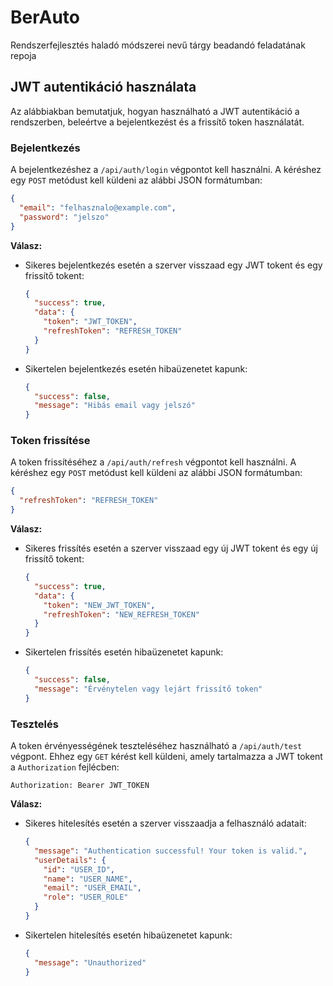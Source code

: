 # BerAuto
Rendszerfejlesztés haladó módszerei nevű tárgy beadandó feladatának repoja

## JWT autentikáció használata

Az alábbiakban bemutatjuk, hogyan használható a JWT autentikáció a rendszerben, beleértve a bejelentkezést és a frissítő token használatát.

### Bejelentkezés
A bejelentkezéshez a `/api/auth/login` végpontot kell használni. A kéréshez egy `POST` metódust kell küldeni az alábbi JSON formátumban:

```json
{
  "email": "felhasznalo@example.com",
  "password": "jelszo"
}
```

**Válasz:**
- Sikeres bejelentkezés esetén a szerver visszaad egy JWT tokent és egy frissítő tokent:
  ```json
  {
    "success": true,
    "data": {
      "token": "JWT_TOKEN",
      "refreshToken": "REFRESH_TOKEN"
    }
  }
  ```
- Sikertelen bejelentkezés esetén hibaüzenetet kapunk:
  ```json
  {
    "success": false,
    "message": "Hibás email vagy jelszó"
  }
  ```

### Token frissítése
A token frissítéséhez a `/api/auth/refresh` végpontot kell használni. A kéréshez egy `POST` metódust kell küldeni az alábbi JSON formátumban:

```json
{
  "refreshToken": "REFRESH_TOKEN"
}
```

**Válasz:**
- Sikeres frissítés esetén a szerver visszaad egy új JWT tokent és egy új frissítő tokent:
  ```json
  {
    "success": true,
    "data": {
      "token": "NEW_JWT_TOKEN",
      "refreshToken": "NEW_REFRESH_TOKEN"
    }
  }
  ```
- Sikertelen frissítés esetén hibaüzenetet kapunk:
  ```json
  {
    "success": false,
    "message": "Érvénytelen vagy lejárt frissítő token"
  }
  ```

### Tesztelés
A token érvényességének teszteléséhez használható a `/api/auth/test` végpont. Ehhez egy `GET` kérést kell küldeni, amely tartalmazza a JWT tokent a `Authorization` fejlécben:

```
Authorization: Bearer JWT_TOKEN
```

**Válasz:**
- Sikeres hitelesítés esetén a szerver visszaadja a felhasználó adatait:
  ```json
  {
    "message": "Authentication successful! Your token is valid.",
    "userDetails": {
      "id": "USER_ID",
      "name": "USER_NAME",
      "email": "USER_EMAIL",
      "role": "USER_ROLE"
    }
  }
  ```
- Sikertelen hitelesítés esetén hibaüzenetet kapunk:
  ```json
  {
    "message": "Unauthorized"
  }
  ```